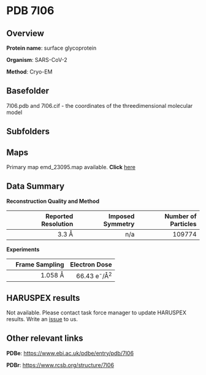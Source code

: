 # PDB 7l06

## Overview

**Protein name**: surface glycoprotein

**Organism**: SARS-CoV-2

**Method**: Cryo-EM



## Basefolder

7l06.pdb and 7l06.cif - the coordinates of the threedimensional molecular model

## Subfolders









## Maps

Primary map emd_23095.map available. **Click** [here](http://ftp.wwpdb.org/pub/emdb/structures/EMD-23095/map/) 

## Data Summary
**Reconstruction Quality and Method**

|   | Reported Resolution | Imposed Symmetry | Number of Particles |
|---|-------------:|----------------:|--------------:|
|   |3.3 Å|n/a|109774|

**Experiments**

|   | Frame Sampling | Electron Dose |
|---|-------------:|----------------:|
|   |1.058 Å|66.43 e<sup>-</sup>/Å<sup>2</sup>|

## HARUSPEX results

Not available. Please contact task force manager to update HARUSPEX results. Write an [issue](https://github.com/thorn-lab/coronavirus_structural_task_force/issues) to us.

## Other relevant links 
**PDBe**:  https://www.ebi.ac.uk/pdbe/entry/pdb/7l06
 
**PDBr**: https://www.rcsb.org/structure/7l06 
